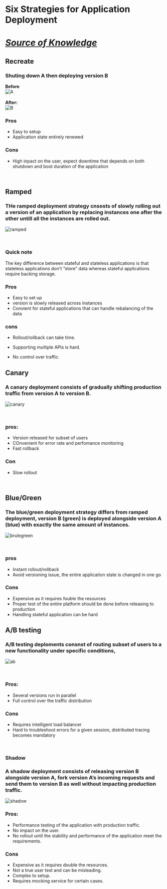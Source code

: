 # Six Strategies for Application Deployment

# ***[Source of Knowledge](https://thenewstack.io/deployment-strategies/)***

## Recreate

### Shuting down A then deploying version B
**Before**
<br/>
![A](recreate_A.png)  
<br/>
**After:**
<br/>
![B](reacreate_b.png)

### Pros
* Easy to setup
* Application state entirely renewed

### Cons
* High inpact on the user, expect downtime that depends on both shutdown and boot duration of the application

<br/>

## Ramped

### THe ramped deployment strategy cnsosts of slowly rolling out a version of an application by replacing instances one after the other untill all the instances are rolled out.

![ramped](ramped.png)

<br/>

### Quick note
The key difference between stateful and stateless applications is that stateless applications don't “store” data whereas stateful applications require backing storage.

### Pros
* Easy to set up
* version is slowly released across instances
* Convient for stateful applications that can handle rebalancing of the data

### cons
* Rollout/rollback can take time.

* Supporting multiple APIs is hard.

* No control over traffic.

## Canary

### A canary deployment consists of gradually shifting production traffic from version A to version B.

![canary](canary.png)

<br/>

### pros:
* Version released for subset of users
*  COnvenient for error rate and perfomance monitoring
*  Fast rollback

### Con
* Slow rollout

<br/>

## Blue/Green 

### The blue/green deployment strategy differs from ramped deployment, version B (green) is deployed alongside version A (blue) with exactly the same amount of instances.

![brulegreen](blue_green.png)

<br/>

### pros
* Instant rollout/rollback
* Avoid versioning issue, the entire application state is changed in one go
  
### Cons

* Expensive as it requires fouble the resources
* Proper test of the entire platform should be done before releasing to production
* Handling stateful application can be hard


## A/B testing 

### A/B testing deploments consnst of routing subset of users to a new functionality under specific conditions,

![ab](ab.png)

<br/>

### Pros: 

* Several versions run in parallel
* Full control over the traffic distribution

### Cons

* Requires intelligent load balancer
* Hard to troubleshoot errors for a given session, distributed tracing becomes mandatory

<br/>

### Shadow 
 
### A shadow deployment consists of releasing version B alongside version A, fork version A’s incoming requests and send them to version B as well without impacting production traffic. 

![shadow](Shadow.png)

### Pros:

* Performance testing of the application with production traffic.
* No impact on the user.
* No rollout until the stability and performance of the application meet the requirements.

### Cons

* Expensive as it requires double the resources.
* Not a true user test and can be misleading.
* Complex to setup.
* Requires mocking service for certain cases.